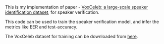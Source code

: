 This is my implementation of paper - [VoxCeleb: a large-scale speaker identification dataset](https://www.robots.ox.ac.uk/~vgg/publications/2017/Nagrani17/nagrani17.pdf), for speaker verification.

This code can be used to train the speaker verification model, and infer the metrics like EER and test-accuracy.

The VoxCeleb dataset for training can be downloaded from [here](https://www.robots.ox.ac.uk/~vgg/data/voxceleb/vox1.html).
